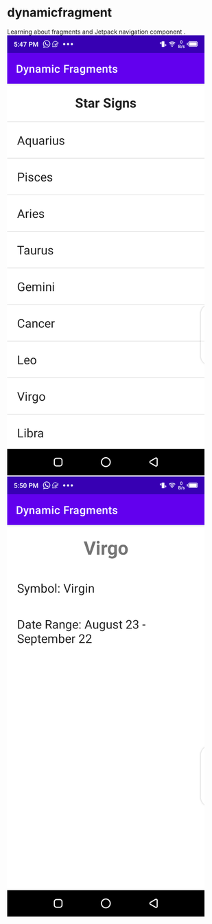 # dynamicfragment
Learning about fragments and Jetpack navigation component .
![Alt text](screenshot1.png?raw=true "Output")
![Alt text](screenshot2.png?raw=true "Output")

